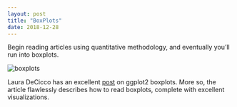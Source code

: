 ```yaml
---
layout: post
title: "BoxPlots"
date: 2018-12-28
---
```

Begin reading articles using quantitative methodology, and eventually you’ll run into boxplots. 

![boxplots](boxplots.jpg)

Laura DeCicco has an excellent [post](https://owi.usgs.gov/blog/boxplots/) on ggplot2 boxplots. More so, the article flawlessly describes how to read boxplots, complete with excellent visualizations.  





